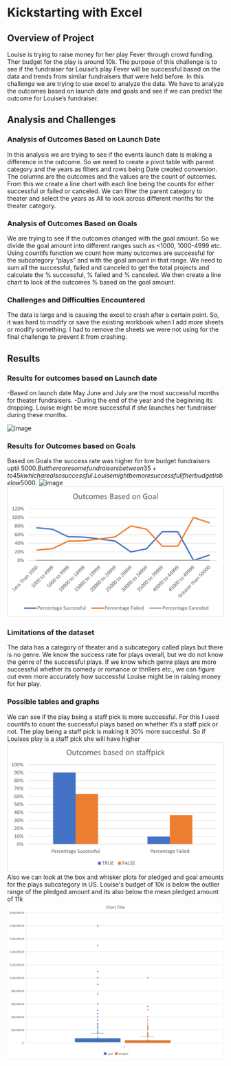 # Kickstarting with Excel
## Overview of Project
Louise is trying to raise money for her play Fever through crowd funding. Ther budget for the play is around 10k. The purpose of this challenge is to see if the fundraiser for Louise’s play Fever will be successful based on the data and trends from similar fundraisers that were held before. In this challenge we are trying to use excel to analyze the data. We have to analyze the outcomes based on launch date and goals and see if we can predict the outcome for Louise’s fundraiser.

## Analysis and Challenges
### Analysis of Outcomes Based on Launch Date
In this analysis we are trying to see if the events launch date is making a difference in the outcome. So we need to create a pivot table with parent category and the years as filters and rows being Date created conversion. The columns are the outcomes and the values are the count of outcomes. From this we create a line chart with each line being the counts for either successful or failed or canceled. We can filter the parent category to theater and select the years as All to look across different months for the theater category. 

### Analysis of Outcomes Based on Goals
We are trying to see if the outcomes changed with the goal amount. So we divide the goal amount into different ranges such as <1000, 1000-4999 etc. Using countifs function we count how many outcomes are successful for the subcategory “plays” and with the goal amount in that range. We need to sum all the successful, failed and canceled to get the total projects and calculate the % successful, % failed and % canceled. We then create a line chart to look at the outcomes % based on the goal amount. 

### Challenges and Difficulties Encountered
The data is large and is causing the excel to crash after a certain point.  So, it was hard to modify or save the existing workbook when I add more sheets or modify something. I had to remove the sheets we were not using for the final challenge to prevent it from crashing. 

## Results
### Results for outcomes based on Launch date
-Based on launch date May June and July are the most successful months for theater fundraisers. 
-During the end of the year and the beginning its dropping. 
Louise might be more successful if she launches her fundraiser during these months.

![image](https://user-images.githubusercontent.com/83103493/117580757-5f06a080-b0ae-11eb-8cc9-97241b026402.png)


### Results for Outcomes based on Goals
Based on Goals the success rate was higher for low budget fundraisers uptil 5000$. But there are some fundraisers between 35+ to 45k which are also successful. Louise might be more successful if her budget is below 5000$. 
![image](https://user-images.githubusercontent.com/83103493/117580784-7776bb00-b0ae-11eb-9174-74f3f700d374.png)
![image](Outcomes_vs_Goals.png)

### Limitations of the dataset
The data has a category of theater and a subcategory called plays but there is no genre. We know the success rate for plays overall, but we do not know the genre of the successful plays. If we know which genre plays are more successful whether its comedy or romance or thrillers etc., we can figure out even more accurately how successful Louise might be in raising money for her play.

### Possible tables and graphs 
We can see if the play being a staff pick is more successful. For this I used countifs to count the successful plays based on whether it’s a staff pick or not. The play being a staff pick is making it 30% more succesful. So if Louises play is a staff pick she will have higher 
![image](Outcomes_vs_Staffpick.png)
Also we can look at the box and whisker plots for pledged and goal amounts for the plays subcategory in US. Louise's budget of 10k is below the outlier range of the pledged amount and its also below the mean pledged amount of 11k
![image](boxandwhiskers_US_plays.png)

